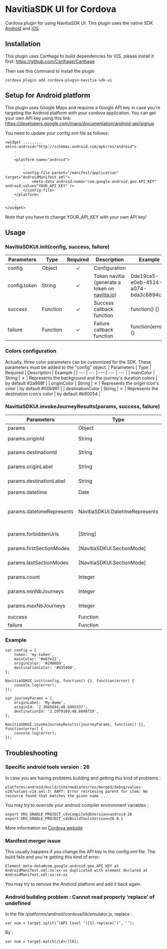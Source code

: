 # NavitiaSDK UI for Cordova

Cordova plugin for using NavitiaSDK UI.
This plugin uses the native SDK [Android](https://github.com/CanalTP/NavitiaSDKUX_android) and [iOS](https://github.com/CanalTP/NavitiaSDKUX_ios).

## Installation

This plugin uses Carthage to build dependencies for iOS, please install it first:
https://github.com/Carthage/Carthage

Then use this command to install the plugin

    cordova plugin add cordova-plugin-navitia-sdk-ui

## Setup for Android platform
This plugin uses Google Maps and requires a Google API key in case you're targeting the Android platform with your cordova application. You can get your own API key using this link: https://developers.google.com/maps/documentation/android-api/signup

You need to update your config.xml file as follows:

    <widget ......... xmlns:android="http://schemas.android.com/apk/res/android">
        .
        .
        <platform name="android">
            .
            .
            <config-file parent="/manifest/application" target="AndroidManifest.xml">
                <meta-data android:name="com.google.android.geo.API_KEY" android:value="YOUR_API_KEY" />
            </config-file>
        </platform>
        .
        .
    </widget>
Note that you have to change YOUR_API_KEY with your own API key!

## Usage

### NavitiaSDKUI.init(config, success, failure)

| Parameters | Type | Required | Description | Example |
| --- | --- |:---:| --- | --- |
| config | Object | ✓ | Configuration | |
| config.token | String | ✓ | Token navitia (generate a token on [navitia.io](https://www.navitia.io/))| 0de19ce5-e0eb-4524-a074-bda3c6894c19 |
| success | Function | ✓ | Success callback function | function() {} |
| failure | Function | ✓ | Failure callback function | function(error) {} |

### Colors configuration
Actually, three color parameters can be customized for the SDK.
These parameters must be added to the "config" object.
| Parameters | Type | Required | Description | Example |
| --- | --- |:---:| --- | --- |
| mainColor | String | ✗ | Represents the background and the journey's duration colors  | by default #2a968f |
| originColor | String | ✗ | Represents the origin icon's color  | by default #00b981 |
| destinationColor | String | ✗ | Represents the destination icon's color  | by default #b90054 |

### NavitiaSDKUI.invokeJourneyResults(params, success, failure)

| Parameters | Type | Required | Description | Example |
| --- | --- |:---:| --- | --- |
| params | Object | ✓ | Parameters of the screen | |
| params.originId | String | ✓ | Origin coordinates, following the format `lon;lat` | 2.3665844;48.8465337 |
| params.destinationId | String | ✓ | Destination coordinates, following the format `lon;lat` | 2.2979169;48.8848719 |
| params.originLabel | String | ✗ | Origin label, if not set the address will be displayed | Home |
| params.destinationLabel | String | ✗ | Destination label, if not set the address will be displayed | Work |
| params.datetime | Date | ✗ | Requested date and time for journey results | new Date() |
| params.datetimeRepresents | NavitiaSDKUI.DatetimeRepresents | ✗ | Can be `NavitiaSDKUI.DatetimeRepresents.DEPARTURE` (journeys after datetime) or `NavitiaSDKUI.DatetimeRepresents.ARRIVAL` (journeys before datetime). | NavitiaSDKUI.DatetimeRepresents.DEPARTURE |
| params.forbiddenUris | [String] | ✗ | Used to avoid lines, modes, networks, etc in the Journey search (List of navitia uris) | ['commercial_mode:Bus', 'line:1'] |
| params.firstSectionModes | [NavitiaSDKUI.SectionMode] | ✗ | List of modes to use at the begining of the journey | [NavitiaSDKUI.SectionMode.CAR, NavitiaSDKUI.SectionMode.RIDESHARING] |
| params.lastSectionModes | [NavitiaSDKUI.SectionMode] | ✗ | List of modes to use at the end of the journey | [NavitiaSDKUI.SectionMode.BIKE, NavitiaSDKUI.SectionMode.BSS] |
| params.count | Integer | ✗ | The number of journeys that will be displayed | 3 |
| params.minNbJourneys | Integer | ✗ | The minimum number of journeys that will be displayed | 3 |
| params.maxNbJourneys | Integer | ✗ | The maximum number of journeys that will be displayed | 10 |
| success | Function | ✓ | Success callback function | function() {} |
| failure | Function | ✓ | Failure callback function | function(error) {} |

### Example

    var config = {
        token: 'my-token',
        mainColor: '#e67e22',
        originColor: '#2980b9',
        destinationColor: '#d35400',
    };

    NavitiaSDKUI.init(config, function() {}, function(error) {
        console.log(error);
    });

    var journeyParams = {
        originLabel: 'My Home',
        originId: '2.3665844;48.8465337',
        destinationId: '2.2979169;48.8848719',
    };

    NavitiaSDKUI.invokeJourneyResults(journeyParams, function() {}, function(error) {
        console.log(error);
    });


## Troubleshooting
### Specific android tools version : 26
In case you are having problems building and getting this kind of problems :
```
platforms/android/build/intermediates/res/merged/debug/values-v24/values-v24.xml:3: AAPT: Error retrieving parent for item: No resource found that matches the given name ...
```

You may try to override your android compiler environment variables :

```
export ORG_GRADLE_PROJECT_cdvCompileSdkVersion=android-26
export ORG_GRADLE_PROJECT_cdvBuildToolsVersion=26.0.1
```

More information on [Cordova website](https://cordova.apache.org/docs/en/7.x/guide/platforms/android/index.html#setting-gradle-properties) 

### Manifest merger issue
This usually happens if you change the API key in the config.xml file. The build fails and you're getting this kind of error:
```
Element meta-data#com.google.android.geo.API_KEY at AndroidManifest.xml:xx:xx-xx duplicated with element declared at AndroidManifest.xml:xx:xx-xx
```
You may try to remove the Android platform and add it back again.

### Android building problem : Cannot read property ‘replace’ of undefined
In the file /platforms/android/cordova/lib/emulator.js, replace :
```
var num = target.split(’(API level ‘)[1].replace(’)’, ‘’);
```
By :
```
var num = target.match(/\d+/)[0];
```